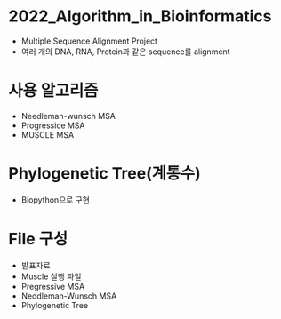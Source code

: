 # 2022_Algorithm_in_Bioinformatics

- Multiple Sequence Alignment Project
- 여러 개의 DNA, RNA, Protein과 같은 sequence를 alignment

# 사용 알고리즘
- Needleman-wunsch MSA
- Progressice MSA
- MUSCLE MSA

# Phylogenetic Tree(계통수)
- Biopython으로 구현

# File 구성
- 발표자료
- Muscle 실행 파일
- Pregressive MSA
- Neddleman-Wunsch MSA 
- Phylogenetic Tree
